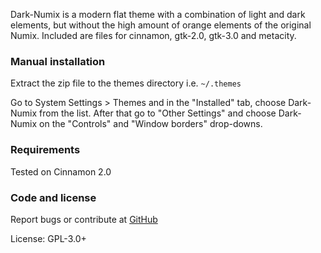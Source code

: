Dark-Numix is a modern flat theme with a combination of light and dark elements, but without the high amount of orange elements of the original Numix. Included are files for cinnamon, gtk-2.0, gtk-3.0 and metacity.

### Manual installation

Extract the zip file to the themes directory i.e. `~/.themes`

Go to System Settings > Themes and in the "Installed" tab, choose Dark-Numix from the list. After that go to "Other Settings" and choose Dark-Numix on the "Controls" and "Window borders" drop-downs.


### Requirements

Tested on Cinnamon 2.0

### Code and license

Report bugs or contribute at [GitHub](https://github.com/roddds/dark-numix)

License: GPL-3.0+
